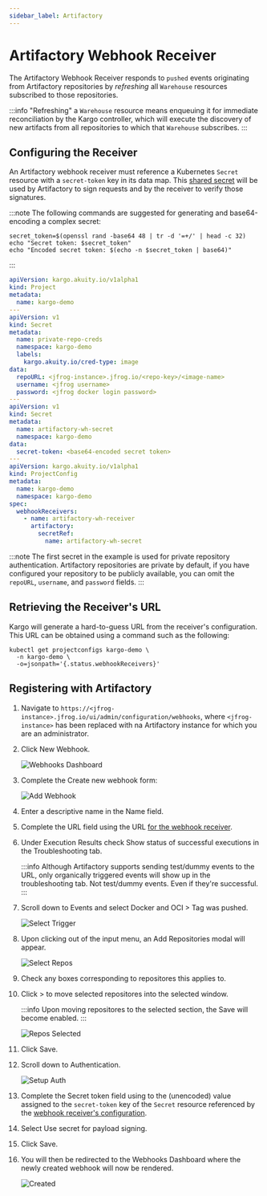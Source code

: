 ```yaml
---
sidebar_label: Artifactory
---
```


# Artifactory Webhook Receiver

The Artifactory Webhook Receiver responds to `pushed` events originating from 
Artifactory repositories by _refreshing_ all `Warehouse` resources subscribed to 
those repositories.

:::info
"Refreshing" a `Warehouse` resource means enqueuing it for immediate
reconciliation by the Kargo controller, which will execute the discovery of
new artifacts from all repositories to which that `Warehouse` subscribes.
:::

## Configuring the Receiver

An Artifactory webhook receiver must reference a Kubernetes `Secret` resource 
with a `secret-token` key in its data map. This
[shared secret](https://en.wikipedia.org/wiki/Shared_secret) will be used by
Artifactory to sign requests and by the receiver to verify those signatures.

:::note
The following commands are suggested for generating and base64-encoding a
complex secret:

```shell
secret_token=$(openssl rand -base64 48 | tr -d '=+/' | head -c 32)
echo "Secret token: $secret_token"
echo "Encoded secret token: $(echo -n $secret_token | base64)"
```

:::

```yaml
apiVersion: kargo.akuity.io/v1alpha1
kind: Project
metadata:
  name: kargo-demo
---
apiVersion: v1
kind: Secret
metadata:
  name: private-repo-creds
  namespace: kargo-demo
  labels:
    kargo.akuity.io/cred-type: image
data:
  repoURL: <jfrog-instance>.jfrog.io/<repo-key>/<image-name>
  username: <jfrog username>
  password: <jfrog docker login password>
---
apiVersion: v1
kind: Secret
metadata:
  name: artifactory-wh-secret
  namespace: kargo-demo
data:
  secret-token: <base64-encoded secret token>
---
apiVersion: kargo.akuity.io/v1alpha1
kind: ProjectConfig
metadata:
  name: kargo-demo
  namespace: kargo-demo
spec:
  webhookReceivers: 
    - name: artifactory-wh-receiver
      artifactory:
        secretRef:
          name: artifactory-wh-secret
```

:::note
The first secret in the example is used for private repository authentication.
Artifactory repositories are private by default, if you have configured your
repository to be publicly available, you can omit the `repoURL`, `username`, and
`password` fields.
:::

## Retrieving the Receiver's URL

Kargo will generate a hard-to-guess URL from the receiver's configuration. This
URL can be obtained using a command such as the following:

```shell
kubectl get projectconfigs kargo-demo \
  -n kargo-demo \
  -o=jsonpath='{.status.webhookReceivers}'
```

## Registering with Artifactory

1. Navigate to 
   `https://<jfrog-instance>.jfrog.io/ui/admin/configuration/webhooks`, where
   `<jfrog-instance>` has been replaced with na Artifactory instance for which 
   you are an administrator.

1. Click <Hlt>New Webhook</Hlt>.

   ![Webhooks Dashboard](./img/webhooks.png "Webhooks Dashboard")

1. Complete the <Hlt>Create new webhook</Hlt> form:

   ![Add Webhook](./img/add-webhook.png "Add Webhook")

1. Enter a descriptive name in the <Hlt>Name</Hlt> field.

1. Complete the <Hlt>URL</Hlt> field using the URL
   [for the webhook receiver](#retrieving-the-receivers-url).
  
1. Under <Hlt>Execution Results</Hlt> check <Hlt>Show status of successful 
   executions in the Troubleshooting tab</Hlt>.

   :::info
   Although Artifactory supports sending test/dummy events to the URL,
   only organically triggered events will show up in the troubleshooting tab.
   Not test/dummy events. Even if they're successful.
   :::

1. Scroll down to <Hlt>Events</Hlt> and select <Hlt>Docker and OCI</Hlt> > 
   <Hlt>Tag was pushed</Hlt>.

   ![Select Trigger](./img/select-trigger.png "Select Trigger")

1. Upon clicking out of the input menu, an <Hlt>Add Repositories</Hlt> modal 
   will appear.

   ![Select Repos](./img/select-repos.png "Select Repos")

1. Check any boxes corresponding to repositores this applies to.

1. Click <Hlt>></Hlt> to move selected repositores into the selected window.

   :::info
   Upon moving repositores to the selected section, the <Hlt>Save</Hlt> will
   become enabled.
   :::

   ![Repos Selected](./img/repos-selected.png "Repos Selected")

1. Click <Hlt>Save</Hlt>.

1. Scroll down to <Hlt>Authentication</Hlt>.

   ![Setup Auth](./img/setup-auth.png "Setup Auth")

1. Complete the <Hlt>Secret token</Hlt> field using to the (unencoded) value
   assigned to the `secret-token` key of the `Secret` resource referenced by
   the [webhook receiver's configuration](#configuring-the-receiver).

1. Select <Hlt>Use secret for payload signing</Hlt>.

1. Click <Hlt>Save</Hlt>.

1. You will then be redirected to the <Hlt>Webhooks Dashboard</Hlt> where the 
   newly created webhook will now be rendered.

   ![Created](./img/created.png "Created")
